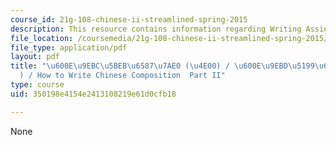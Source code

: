 ```yaml
---
course_id: 21g-108-chinese-ii-streamlined-spring-2015
description: This resource contains information regarding Writing Assignments.
file_location: /coursemedia/21g-108-chinese-ii-streamlined-spring-2015/350198e4154e2413108219e61d0cfb18_MIT21G_108S15_ChineseEssay.pdf
file_type: application/pdf
layout: pdf
title: "\u600E\u9EBC\u5BEB\u6587\u7AE0 (\u4E00) / \u600E\u9EBD\u5199\u6587\u7AE0(\u4E00\
  ) / How to Write Chinese Composition  Part II"
type: course
uid: 350198e4154e2413108219e61d0cfb18

---
```

None